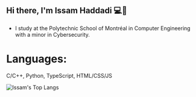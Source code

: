 ## Hi there, I'm Issam Haddadi 💻🤖

- I study at the Polytechnic School of Montréal in Computer Engineering with a minor in Cybersecurity.

# Languages:

C/C++, Python, TypeScript, HTML/CSS/JS

![Issam's Top Langs](https://github-readme-stats.vercel.app/api/top-langs/?username=isshadd&hide_progress=true)
